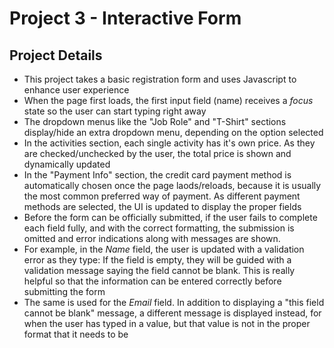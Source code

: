 # Project 3 - Interactive Form

## Project Details
* This project takes a basic registration form and uses 
  Javascript to enhance user experience
* When the page first loads, the first input field (name) 
  receives a *focus* state so the user can start typing
  right away
* The dropdown menus like the "Job Role" and "T-Shirt"
  sections display/hide an extra dropdown menu, depending on the option selected
* In the activities section, each single activity has
  it's own price. As they are checked/unchecked by the user, the total price is shown and dynamically updated
* In the "Payment Info" section, the credit card payment 
  method is automatically chosen once the page laods/reloads, because it is usually the most common preferred
  way of payment. As different payment methods are selected, the UI is updated to display the proper fields
* Before the form can be officially submitted, if the 
  user fails to complete each field fully, and with the
  correct formatting, the submission is omitted and error 
  indications along with messages are shown.
* For example, in the *Name* field, the user is updated 
  with a validation error as they type: If the field is empty, they will be guided with a validation message saying the field cannot be blank. This is really 
  helpful so that the information can be entered correctly
  before submitting the form
* The same is used for the *Email* field. In addition to
  displaying a "this field cannot be blank" message, a different message is displayed instead, for when the user has typed in a value, but that value is not in the proper format that it needs to be

